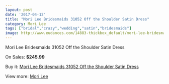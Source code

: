 ```yaml
---
layout: post
date: '2017-04-12'
title: "Mori Lee Bridesmaids 31052 Off the Shoulder Satin Dress"
category: Mori Lee
tags: ["bridal","crazy","wedding","satin","bridesmaids"]
image: http://www.eudances.com/14883-thickbox_default/mori-lee-bridesmaids-31052-off-the-shoulder-satin-dress.jpg
---
```

Mori Lee Bridesmaids 31052 Off the Shoulder Satin Dress

On Sales: **$245.99**
<a href="https://www.eudances.com/en/mori-lee/4432-mori-lee-bridesmaids-31052-off-the-shoulder-satin-dress.html"><amp-img layout="responsive" width="600" height="600" src="//www.eudances.com/14883-thickbox_default/mori-lee-bridesmaids-31052-off-the-shoulder-satin-dress.jpg" alt="Mori Lee Bridesmaids 31052 Off the Shoulder Satin Dress 0" /></a>
<a href="https://www.eudances.com/en/mori-lee/4432-mori-lee-bridesmaids-31052-off-the-shoulder-satin-dress.html"><amp-img layout="responsive" width="600" height="600" src="//www.eudances.com/14887-thickbox_default/mori-lee-bridesmaids-31052-off-the-shoulder-satin-dress.jpg" alt="Mori Lee Bridesmaids 31052 Off the Shoulder Satin Dress 1" /></a>
<a href="https://www.eudances.com/en/mori-lee/4432-mori-lee-bridesmaids-31052-off-the-shoulder-satin-dress.html"><amp-img layout="responsive" width="600" height="600" src="//www.eudances.com/14886-thickbox_default/mori-lee-bridesmaids-31052-off-the-shoulder-satin-dress.jpg" alt="Mori Lee Bridesmaids 31052 Off the Shoulder Satin Dress 2" /></a>
<a href="https://www.eudances.com/en/mori-lee/4432-mori-lee-bridesmaids-31052-off-the-shoulder-satin-dress.html"><amp-img layout="responsive" width="600" height="600" src="//www.eudances.com/14885-thickbox_default/mori-lee-bridesmaids-31052-off-the-shoulder-satin-dress.jpg" alt="Mori Lee Bridesmaids 31052 Off the Shoulder Satin Dress 3" /></a>
<a href="https://www.eudances.com/en/mori-lee/4432-mori-lee-bridesmaids-31052-off-the-shoulder-satin-dress.html"><amp-img layout="responsive" width="600" height="600" src="//www.eudances.com/14884-thickbox_default/mori-lee-bridesmaids-31052-off-the-shoulder-satin-dress.jpg" alt="Mori Lee Bridesmaids 31052 Off the Shoulder Satin Dress 4" /></a>

Buy it: [Mori Lee Bridesmaids 31052 Off the Shoulder Satin Dress](https://www.eudances.com/en/mori-lee/4432-mori-lee-bridesmaids-31052-off-the-shoulder-satin-dress.html "Mori Lee Bridesmaids 31052 Off the Shoulder Satin Dress")

View more: [Mori Lee](https://www.eudances.com/en/65-mori-lee "Mori Lee")